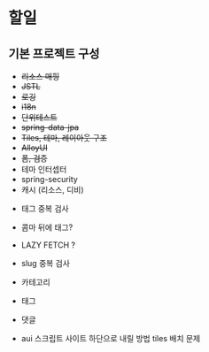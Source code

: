 # 할일

## 기본 프로젝트 구성

* ~~리소스 매핑~~
* ~~JSTL~~
* ~~로깅~~
* ~~i18n~~
* ~~단위테스트~~
* ~~spring-data-jpa~~
* ~~Tiles, 테마, 레이아웃 구조~~
* ~~AlloyUI~~
* ~~폼, 검증~~
* 테마 인터셉터
* spring-security
* 캐시 (리소스,  디비)

- 태그 중복 검사
- 콤마 뒤에 태그?
- LAZY FETCH ?


- slug 중복 검사
- 카테고리
- 태그
- 댓글

- aui 스크립트 사이트 하단으로 내릴 방법 tiles 배치 문제
